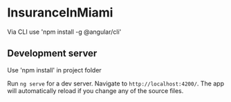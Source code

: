 # InsuranceInMiami

Via CLI use 'npm install -g @angular/cli'

## Development server

Use 'npm install' in project folder

Run `ng serve` for a dev server. Navigate to `http://localhost:4200/`. The app will automatically reload if you change any of the source files.

